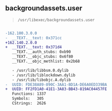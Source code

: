 ## backgroundassets.user

> `/usr/libexec/backgroundassets.user`

```diff

-162.100.3.0.0
-  __TEXT.__text: 0x371cc
+162.140.2.0.0
+  __TEXT.__text: 0x371d4
   __TEXT.__auth_stubs: 0xb90
   __TEXT.__objc_stubs: 0x6f80
   __TEXT.__objc_methlist: 0x2b68

   - /usr/lib/libbsm.0.dylib
   - /usr/lib/liblockdown.dylib
   - /usr/lib/libobjc.A.dylib
-  UUID: FDE38A89-890C-3AA1-BD1A-DE6A0ED339BA
+  UUID: FF2FD1A0-41E1-3A83-BB43-819AC04457FE
   Functions: 1337
   Symbols:   305
   CStrings:  2626

```

